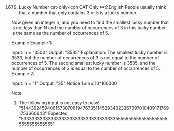 1679. Lucky Number
cat-only-icon
CAT Only
中文English
People usually think that a number that only contains 3 or 5 is a lucky number.

Now given an integer n, and you need to find the smallest lucky number that is not less than N and the number of occurrences of 3 in this lucky number is the same as the number of occurrences of 5.

Example
Example 1:

Input: n = "3500"
Output: "3535"
Explanation: 
  The smallest lucky number is 3533, but the number of occurrences of 3 is not equal to the number of occurrences of 5.
  The second smallest lucky number is 3535, and the number of occurrences of 3 is equal to the number of occurrences of 5.
Example 2:

Input: n = "1"
Output: "35"
Notice
1 ≤ n ≤ 10^100000

Note:
1) The following input is not easy to pass!
"51443924594061573070619476735114529340233670970104091717691753660643"
Expected
"53333333333333333333333333333333333555555555555555555555555555555555"

